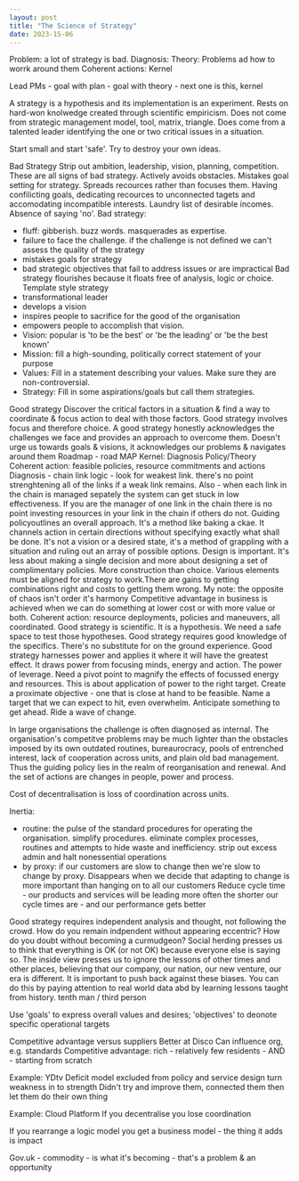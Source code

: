 ```yaml
---
layout: post
title: "The Science of Strategy"
date: 2023-15-06
---
```


Problem: a lot of strategy is bad. 
Diagnosis: 
Theory: Problems ad how to worrk around them
Coherent actions: Kernel

Lead PMs - goal with plan - goal with theory - next one is this, kernel

A strategy is a hypothesis and its implementation is an experiment. Rests on hard-won knolwedge created through scientific empiricism. 
Does not come from strategic management model, tool, matrix, triangle. Does come from a talented leader identifying the one or two critical issues in a situation. 

Start small and start 'safe'.
Try to destroy your own ideas.

Bad Strategy
Strip out ambition, leadership, vision, planning, competition. These are all signs of bad strategy.  Actively avoids obstacles. Mistakes goal setting for strategy. Spreads recources rather than focuses them. Having confilicting goals, dedicating recources to unconnected tagets and accomodating incompatible interests. Laundry list of desirable incomes. Absence of saying 'no'.
Bad strategy:
- fluff: gibberish. buzz words. masquerades as expertise.
- failure to face the challenge. if the challenge is not defined we can't assess the quality of the strategy
- mistakes goals for strategy
- bad strategic objectives that fail to address issues or are impractical
Bad strategy flourishes because it floats free of analysis, logic or choice.
Template style strategy
- transformational leader
- develops a vision
- inspires people to sacrifice for the good of the organisation
- empowers people to accomplish that vision.
- Vision: popular is 'to be the best' or 'be  the leading' or 'be the best known'
- Mission: fill a high-sounding, politically correct statement of your purpose
- Values: Fill in a statement describing your values. Make sure they are non-controversial.
- Strategy: Fill in some aspirations/goals but call them strategies.

Good strategy
Discover the critical factors in a situation & find a way to coordinate & focus action to deal with those factors. 
Good strategy involves focus and therefore choice.
A good strategy honestly acknowledges the challenges we face and provides an approach to overcome them.
Doesn't urge us towards goals & visions, it acknowledges our problems & navigates around them
Roadmap - road MAP
Kernel:
Diagnosis
Policy/Theory
Coherent action: feasible policies, resource commitments and actions
Diagnosis - chain link logic - look for weakest link. there's no point strenghtening all of the links if a weak link remains.
Also - when each link in the chain is managed sepately the system can get stuck in low effectiveness. If you are the manager of one link in the chain there is no point investing resources in your link in the chain if others do not.
Guiding policyoutlines an overall approach. It's a method like baking a ckae. It channels action in certain directions without specifying exactly what shall be done. It's not a vision or a desired state, it's a method of grappling with a situation and ruling out an array of possible options.
Design is important. It's less about making a single decision and more about designing a set of complimentary policies. More construction than choice. Various elements must be aligned for strategy to work.There are gains to getting combinations right and costs to getting them wrong. My note: the opposite of chaos isn't order it's harmony 
Competitive advantage in business is achieved when we can do something at lower cost or with more value or both.
Coherent action: resource deployments, policies and maneuvers, all coordinated. 
Good strategy is scientific. It is a hypothesis. We need a safe space to test those hypotheses.
Good strategy requires good knowledge of the specifics. There's no substitute for on the ground experience.
Good strategy harnesses power and applies it where it will have the greatest effect.
It draws power from focusing minds, energy and action. The power of leverage. Need a pivot point to magnify the effects of focussed energy and resources. This is about application of power to the right target.
Create a proximate objective - one that is close at hand to be feasible. Name a target that we can expect to hit, even overwhelm.
Anticipate something to get ahead. Ride a wave of change.

In large organisations the challenge is often diagnosed as internal. The organisation's competitve problems may be much lighter than the obstacles imposed by its own outdated routines, bureaurocracy, pools of entrenched interest, lack of cooperation across units, and plain old bad management. Thus the guiding policy lies in the realm of reorganisation and renewal. And the set of actions are changes in people, power and process.

Cost of decentralisation is loss of coordination across units.

Inertia:
- routine: the pulse of the standard procedures for operating the organisation. simplify procedures. eliminate complex processes, routines and attempts to hide waste and inefficiency. strip out excess admin and halt nonessential operations
- by proxy: if our customers are slow to change then we're slow to change by proxy. Disappears when we decide that adapting to change is more important than hanging on to all our customers
Reduce cycle time - our products and services will be leading more often the shorter our cycle times are - and our performance gets better

Good strategy requires independent analysis and thought, not following the crowd. How do you remain indpendent without appearing eccentric? How do you doubt without becoming a curmudgeon? Social herding presses us to think that everything is OK (or not OK) because everyone else is saying so. The inside view presses us to ignore the lessons of other times and other places, believing that our company, our nation, our new venture, our era is different. It is important to push back against these biases. You can do this by paying attention to real world data abd by learning lessons taught from history. tenth man / third person

Use 'goals' to express overall values and desires; 'objectives' to deonote specific operational targets

Competitive advantage versus suppliers
Better at Disco
Can influence org, e.g. standards 
Competitive advantage: rich - relatively few residents - AND - starting from scratch 

Example: YDtv
Deficit model
excluded from policy and service design
turn weakness in to strength
Didn't try and improve them, connected them then let them do their own thing

Example: Cloud Platform
If you decentralise you lose coordination

If you rearrange a logic model you get a business model - the thing it adds is impact

Gov.uk - commodity - is what it's becoming - that's a problem & an opportunity


